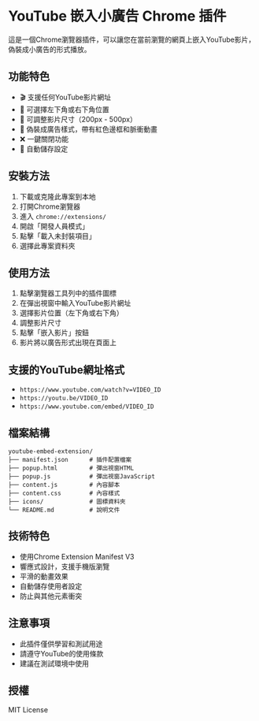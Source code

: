 # YouTube 嵌入小廣告 Chrome 插件

這是一個Chrome瀏覽器插件，可以讓您在當前瀏覽的網頁上嵌入YouTube影片，偽裝成小廣告的形式播放。

## 功能特色

- 🎬 支援任何YouTube影片網址
- 📍 可選擇左下角或右下角位置
- 📏 可調整影片尺寸（200px - 500px）
- 🎨 偽裝成廣告樣式，帶有紅色邊框和脈衝動畫
- ❌ 一鍵關閉功能
- 💾 自動儲存設定

## 安裝方法

1. 下載或克隆此專案到本地
2. 打開Chrome瀏覽器
3. 進入 `chrome://extensions/`
4. 開啟「開發人員模式」
5. 點擊「載入未封裝項目」
6. 選擇此專案資料夾

## 使用方法

1. 點擊瀏覽器工具列中的插件圖標
2. 在彈出視窗中輸入YouTube影片網址
3. 選擇影片位置（左下角或右下角）
4. 調整影片尺寸
5. 點擊「嵌入影片」按鈕
6. 影片將以廣告形式出現在頁面上

## 支援的YouTube網址格式

- `https://www.youtube.com/watch?v=VIDEO_ID`
- `https://youtu.be/VIDEO_ID`
- `https://www.youtube.com/embed/VIDEO_ID`

## 檔案結構

```
youtube-embed-extension/
├── manifest.json      # 插件配置檔案
├── popup.html         # 彈出視窗HTML
├── popup.js           # 彈出視窗JavaScript
├── content.js         # 內容腳本
├── content.css        # 內容樣式
├── icons/             # 圖標資料夾
└── README.md          # 說明文件
```

## 技術特色

- 使用Chrome Extension Manifest V3
- 響應式設計，支援手機版瀏覽
- 平滑的動畫效果
- 自動儲存使用者設定
- 防止與其他元素衝突

## 注意事項

- 此插件僅供學習和測試用途
- 請遵守YouTube的使用條款
- 建議在測試環境中使用

## 授權

MIT License
